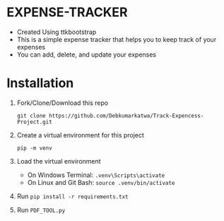 # EXPENSE-TRACKER
- Created Using ttkbootstrap 
- This is a simple expense tracker that helps you to keep track of your expenses
- You can add, delete, and update your expenses

# Installation
1. Fork/Clone/Download this repo

    `git clone https://github.com/Debkumarkatwa/Track-Expencess-Project.git`

2. Create a virtual environment for this project

    `pip -m venv`

3. Load the virtual environment
   - On Windows Terminal: `.venv\Scripts\activate`
   - On Linux and Git Bash: `source .venv/bin/activate`
  
4. Run `pip install -r requirements.txt`

5. Run `PDF_TOOL.py`
